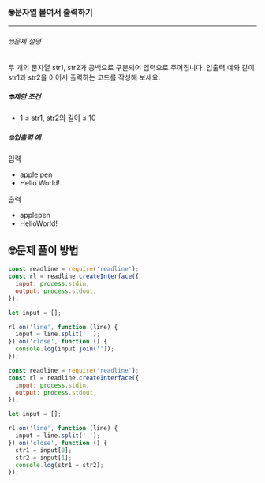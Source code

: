 ### 🤓문자열 붙여서 출력하기

---

###### 🤓문제 설명

두 개의 문자열 str1, str2가 공백으로 구분되어 입력으로 주어집니다.
입출력 예와 같이 str1과 str2을 이어서 출력하는 코드를 작성해 보세요.

##### 🤓제한 조건

- 1 ≤ str1, str2의 길이 ≤ 10

##### 🤓입출력 예

입력

- apple pen
- Hello World!

출력

- applepen
- HelloWorld!

## 🤓문제 풀이 방법

```javascript
const readline = require('readline');
const rl = readline.createInterface({
  input: process.stdin,
  output: process.stdout,
});

let input = [];

rl.on('line', function (line) {
  input = line.split(' ');
}).on('close', function () {
  console.log(input.join(''));
});
```

```javascript
const readline = require('readline');
const rl = readline.createInterface({
  input: process.stdin,
  output: process.stdout,
});

let input = [];

rl.on('line', function (line) {
  input = line.split(' ');
}).on('close', function () {
  str1 = input[0];
  str2 = input[1];
  console.log(str1 + str2);
});
```
